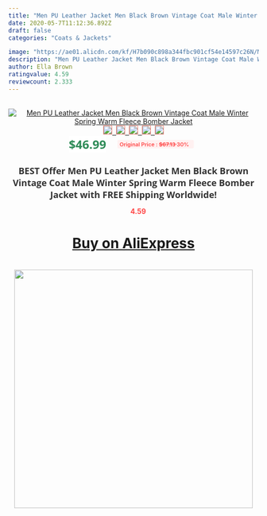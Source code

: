 ```yaml
---
title: "Men PU Leather Jacket Men Black Brown Vintage Coat Male Winter Spring Warm Fleece Bomber Jacket"
date: 2020-05-7T11:12:36.892Z
draft: false
categories: "Coats & Jackets"

image: "https://ae01.alicdn.com/kf/H7b090c898a344fbc901cf54e14597c26N/Men-PU-Leather-Jacket-Men-Black-Brown-Vintage-Coat-Male-Winter-Spring-Warm-Fleece-Bomber-Jacket.jpg"
description: "Men PU Leather Jacket Men Black Brown Vintage Coat Male Winter Spring Warm Fleece Bomber Jacket"
author: Ella Brown
ratingvalue: 4.59
reviewcount: 2.333
---
```

<br>
<div style="text-align: center;">
<a href="https://s.click.aliexpress.com/e/_9gyl2H" target="_blank" rel="nofollow noopener noreferrer"><img alt="Men PU Leather Jacket Men Black Brown Vintage Coat Male Winter Spring Warm Fleece Bomber Jacket" class="magnifier-image" src="https://ae01.alicdn.com/kf/H7b090c898a344fbc901cf54e14597c26N/Men-PU-Leather-Jacket-Men-Black-Brown-Vintage-Coat-Male-Winter-Spring-Warm-Fleece-Bomber-Jacket.jpg_640x640.jpg">
<br>
<img style="border:1px solid salmon" src="https://ae01.alicdn.com/kf/H7b090c898a344fbc901cf54e14597c26N/Men-PU-Leather-Jacket-Men-Black-Brown-Vintage-Coat-Male-Winter-Spring-Warm-Fleece-Bomber-Jacket.jpg_120x120.jpg">&nbsp;&nbsp;<img style="border:1px solid salmon" src="https://ae01.alicdn.com/kf/H314d90fa5dcb498c86c604fca3044da8O/Men-PU-Leather-Jacket-Men-Black-Brown-Vintage-Coat-Male-Winter-Spring-Warm-Fleece-Bomber-Jacket.jpg_120x120.jpg">&nbsp;&nbsp;<img style="border:1px solid salmon" src="https://ae01.alicdn.com/kf/H1f6c9028c8ec4251b6554a23c0520bb9v/Men-PU-Leather-Jacket-Men-Black-Brown-Vintage-Coat-Male-Winter-Spring-Warm-Fleece-Bomber-Jacket.jpg_120x120.jpg">&nbsp;&nbsp;<img style="border:1px solid salmon" src="https://ae01.alicdn.com/kf/Hbc2493595ff748389ee8ccf971424d93j/Men-PU-Leather-Jacket-Men-Black-Brown-Vintage-Coat-Male-Winter-Spring-Warm-Fleece-Bomber-Jacket.jpg_120x120.jpg">&nbsp;&nbsp;<img style="border:1px solid salmon" src="https://ae01.alicdn.com/kf/H2125764be01a459dae7b04a1ffb8e10dB/Men-PU-Leather-Jacket-Men-Black-Brown-Vintage-Coat-Male-Winter-Spring-Warm-Fleece-Bomber-Jacket.jpg_120x120.jpg"></a></div><br0>
<div style="text-align: center;"><span style="background-color: white; border: 0px; box-sizing: border-box; color: seagreen; display: inline-block; font-family: &quot;open sans&quot; , &quot;arial&quot; , &quot;helvetica&quot; , sans-serif , &quot;heiti&quot;; font-size: 24px; font-stretch: inherit; font-weight: 700; line-height: inherit; margin: 0px 10px 0px 0px; padding: 0px; vertical-align: middle;">$46.99 </span>
<span style="background: rgb(255 , 241 , 241); border-radius: 3px; border: 0px; box-sizing: border-box; color: #ff4747; display: inline-block; font-family: inherit; font-size: 12px; font-stretch: inherit; font-style: inherit; font-variant: inherit; font-weight: 600; line-height: inherit; margin: 0px; padding: 2px 5px; transform: scale(0.9); vertical-align: middle;">Original Price : <b style="text-decoration: line-through;">$67.13 </b> 30%&nbsp;&nbsp;</span></div>
<h1 style="color: #333333; display: inline-block; font-family: &quot;open sans&quot; , &quot;arial&quot; , &quot;helvetica&quot; , sans-serif , &quot;heiti&quot;; font-size: 18px; font-stretch: inherit; font-weight: 700; text-align: center;">BEST Offer Men PU Leather Jacket Men Black Brown Vintage Coat Male Winter Spring Warm Fleece Bomber Jacket with FREE Shipping Worldwide!</h1>
<div style="color: #ff4747; text-align: center;">
<img src="https://4.bp.blogspot.com/-M0ZcTcb-5uY/XleCXlxnR4I/AAAAAAAAAEc/OrjgMkXV1oMQFaCRZj5HQwOCBcu3w1FegCPcBGAYYCw/s1600/star.png" style="height: 15px;">&nbsp;<b>4.59</b></div>
<div class="button_cont" align="center"><a class="buynow_a" href="https://s.click.aliexpress.com/e/_9gyl2H" target="_blank" rel="nofollow noopener noreferrer"><H1>Buy on AliExpress</H1></a></div><br>
<div class="separator" style="clear: both; text-align: center;">
<img src="https://lh3.googleusercontent.com/-pTy5HemUv9M/XlePHvY0dAI/AAAAAAAAAE4/0nX5iRUoIWY8eMW9Dpxeirr157OZliDIgCLcBGAsYHQ/s1600/badge.gif" width="480">
</div>
